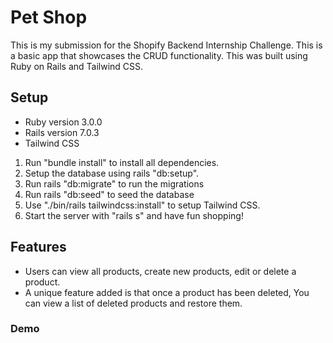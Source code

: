 # Pet Shop

This is my submission for the Shopify Backend Internship Challenge. This is a basic app that showcases the CRUD functionality. This was built using Ruby on Rails and Tailwind CSS.

## Setup

- Ruby version 3.0.0
- Rails version 7.0.3
- Tailwind CSS

1. Run "bundle install" to install all dependencies.
2. Setup the database using rails "db:setup".
3. Run rails "db:migrate" to run the migrations
4. Run rails "db:seed" to seed the database
5. Use "./bin/rails tailwindcss:install" to setup Tailwind CSS.
6. Start the server with "rails s" and have fun shopping!

## Features

- Users can view all products, create new products, edit or delete a product.
- A unique feature added is that once a product has been deleted, You can view a list of deleted products and restore them.

### Demo
